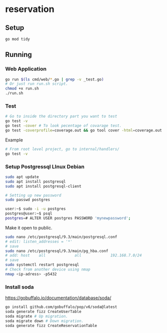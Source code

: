 # reservation

## Setup
```sh
go mod tidy
```

## Running

### Web Application

```sh
go run $(ls cmd/web/*.go | grep -v _test.go)
# Or just run run.sh script.
chmod +x run.sh
./run.sh
```
### Test

```sh
# Go to inside the directory part you want to test
go test -v
go test -cover # To look pecentage of covarage test.
go test -coverprofile=coverage.out && go tool cover -html=coverage.out # Same as cover but with more detail and html format.

```
Example
```sh
# From root level project, go to internal/handlers/
go test -v
```

### Setup Postgressql LInux Debian

```sh
sudo apt update
sudo apt install postgresql
sudo apt install postgresql-client

# Setting up new password
sudo passwd postgres

user:~$ sudo -i -u postgres
postgres@user:~$ psql
postgres=# ALTER USER postgres PASSWORD 'mynewpassword';
```
Make it open to public.

```sh
sudo nano /etc/postgresql/9.3/main/postgresql.conf
# edit: listen_addresses = '*'
# save
sudo nano /etc/postgresql/9.3/main/pg_hba.conf
# add: host    all             all             192.168.7.0/24          md5
# save
sudo systemctl restart postgresql
# Check from another device using nmap
nmap <ip-adress> -p5432
```

### Install soda
https://gobuffalo.io/documentation/database/soda/  
```sh
go install github.com/gobuffalo/pop/v6/soda@latest
soda generate fizz CreateUserTable
soda migrate # Up migration.
soda migrate down # Down migration.
soda generate fizz CreateReservationTable
```

